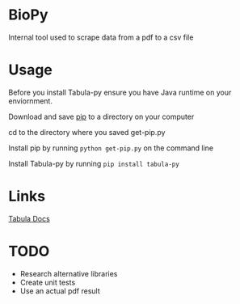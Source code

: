 # BioPy
Internal tool used to scrape data from a pdf to a csv file

# Usage
Before you install Tabula-py ensure you have Java runtime on your enviornment.

Download and save [pip](https://bootstrap.pypa.io/get-pip.py) to a directory on your computer

cd to the directory where you saved get-pip.py

Install pip by running `python get-pip.py` on the command line

Install Tabula-py by running `pip install tabula-py`

# Links
[Tabula Docs](https://tabula-py.readthedocs.io/en/latest/index.html)

# TODO
* Research alternative libraries
* Create unit tests
* Use an actual pdf result 

